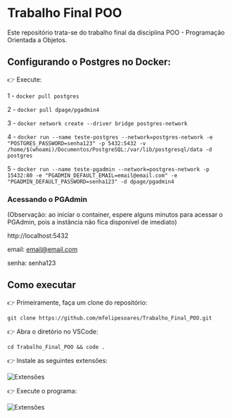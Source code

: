 # Trabalho Final POO
Este repositório trata-se do trabalho final da disciplina POO - Programação Orientada a Objetos.

## Configurando o Postgres no Docker:

👉 Execute:

1 - ```docker pull postgres```

2 - ```docker pull dpage/pgadmin4```

3 - ```docker network create --driver bridge postgres-network```

4 - ```docker run --name teste-postgres --network=postgres-network -e "POSTGRES_PASSWORD=senha123" -p 5432:5432 -v /home/$(whoami)/Documentos/PostgreSQL:/var/lib/postgresql/data -d postgres ```

5 - ```docker run --name teste-pgadmin --network=postgres-network -p 15432:80 -e "PGADMIN_DEFAULT_EMAIL=email@email.com" -e "PGADMIN_DEFAULT_PASSWORD=senha123" -d dpage/pgadmin4```

### Acessando o PGAdmin

(Observação: ao iniciar o container, espere alguns minutos para acessar o PGAdmin, pois a instância não fica disponivel de imediato)

http://localhost:5432

email: email@email.com

senha: senha123

## Como executar

👉 Primeiramente, faça um clone do repositório:

```git clone https://github.com/mfelipesoares/Trabalho_Final_POO.git```

👉 Abra o diretório no VSCode:
  
```cd Trabalho_Final_POO && code . ```

👉 Instale as seguintes extensões:

![Extensões](./img/spring.png)

👉 Execute o programa:

![Extensões](./img/run.png)
